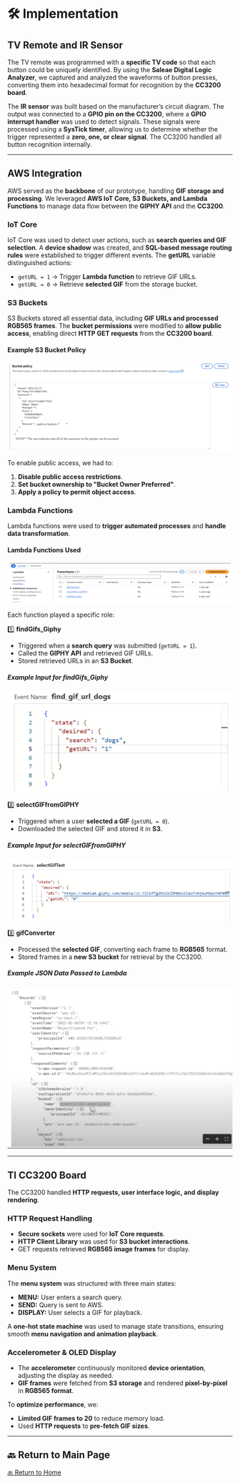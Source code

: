 # 🛠 Implementation

## **TV Remote and IR Sensor**
The TV remote was programmed with a **specific TV code** so that each button could be uniquely identified. By using the **Saleae Digital Logic Analyzer**, we captured and analyzed the waveforms of button presses, converting them into hexadecimal format for recognition by the **CC3200 board**.

The **IR sensor** was built based on the manufacturer’s circuit diagram. The output was connected to a **GPIO pin on the CC3200**, where a **GPIO interrupt handler** was used to detect signals. These signals were processed using a **SysTick timer**, allowing us to determine whether the trigger represented a **zero, one, or clear signal**. The CC3200 handled all button recognition internally.

---

## **AWS Integration**
AWS served as the **backbone** of our prototype, handling **GIF storage and processing**. We leveraged **AWS IoT Core, S3 Buckets, and Lambda Functions** to manage data flow between the **GIPHY API** and the **CC3200**.

### **IoT Core**
IoT Core was used to detect user actions, such as **search queries and GIF selection**. A **device shadow** was created, and **SQL-based message routing rules** were established to trigger different events. The **getURL** variable distinguished actions:
- `getURL = 1` → Trigger **Lambda function** to retrieve GIF URLs.
- `getURL = 0` → Retrieve **selected GIF** from the storage bucket.

### **S3 Buckets**
S3 Buckets stored all essential data, including **GIF URLs and processed RGB565 frames**. The **bucket permissions** were modified to **allow public access**, enabling direct **HTTP GET requests** from the **CC3200 board**.

#### **Example S3 Bucket Policy**
![Bucket Policy](assets/Bucket.png)

To enable public access, we had to:
1. **Disable public access restrictions**.
2. **Set bucket ownership to "Bucket Owner Preferred"**.
3. **Apply a policy to permit object access**.

### **Lambda Functions**
Lambda functions were used to **trigger automated processes** and **handle data transformation**.

#### **Lambda Functions Used**
![Lambda Functions](assets/Lambda.png)

Each function played a specific role:

1️⃣ **findGifs_Giphy**  
- Triggered when a **search query** was submitted (`getURL = 1`).
- Called the **GIPHY API** and retrieved GIF URLs.
- Stored retrieved URLs in an **S3 Bucket**.

##### **Example Input for findGifs_Giphy**
![findGifs_Giphy Event](assets/eventgif.png)

2️⃣ **selectGIFfromGIPHY**  
- Triggered when a user **selected a GIF** (`getURL = 0`).
- Downloaded the selected GIF and stored it in **S3**.

##### **Example Input for selectGIFfromGIPHY**
![selectGIFfromGIPHY Event](assets/selectGIF.png)

3️⃣ **gifConverter**  
- Processed the **selected GIF**, converting each frame to **RGB565** format.
- Stored frames in a **new S3 bucket** for retrieval by the CC3200.

##### **Example JSON Data Passed to Lambda**
![JSON Data](assets/JSON.png)

---

## **TI CC3200 Board**
The CC3200 handled **HTTP requests, user interface logic, and display rendering**.

### **HTTP Request Handling**
- **Secure sockets** were used for **IoT Core requests**.
- **HTTP Client Library** was used for **S3 bucket interactions**.
- GET requests retrieved **RGB565 image frames** for display.

### **Menu System**
The **menu system** was structured with three main states:
- **MENU:** User enters a search query.
- **SEND:** Query is sent to AWS.
- **DISPLAY:** User selects a GIF for playback.

A **one-hot state machine** was used to manage state transitions, ensuring smooth **menu navigation and animation playback**.

### **Accelerometer & OLED Display**
- The **accelerometer** continuously monitored **device orientation**, adjusting the display as needed.
- **GIF frames** were fetched from **S3 storage** and rendered **pixel-by-pixel** in **RGB565 format**.

To **optimize performance**, we:
- **Limited GIF frames to 20** to reduce memory load.
- Used **HTTP requests** to **pre-fetch GIF sizes**.

---

## 🔙 Return to Main Page  
[🔙 Return to Home](index.md)
